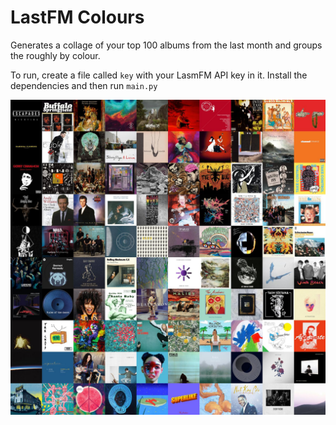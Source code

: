 # LastFM Colours

Generates a collage of your top 100 albums from the last month and groups the roughly by colour.

To run, create a file called `key` with your LasmFM API key in it. Install the dependencies and then run `main.py`

![collage](collage.jpg)
